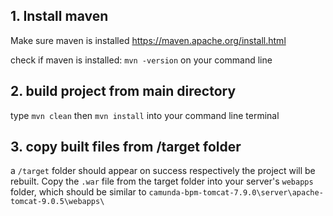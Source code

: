## 1. Install maven

Make sure maven is installed
https://maven.apache.org/install.html

check if maven is installed: `mvn -version` on your command line

## 2. build project from main directory

type
`mvn clean`
then
`mvn install`
into your command line terminal

## 3.  copy built files from /target folder

a `/target` folder should appear on success respectively the project will be rebuilt. Copy the `.war` file from the target folder into your server's `webapps` folder, which should be similar to `camunda-bpm-tomcat-7.9.0\server\apache-tomcat-9.0.5\webapps\`
